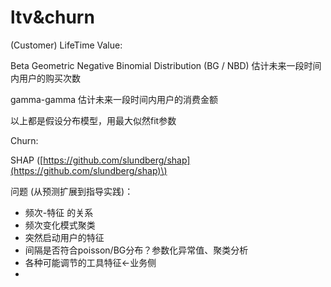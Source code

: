 # ltv&churn

\(Customer\) LifeTime Value:

Beta Geometric Negative Binomial Distribution \(BG / NBD\) 估计未来一段时间内用户的购买次数

gamma-gamma 估计未来一段时间内用户的消费金额

以上都是假设分布模型，用最大似然fit参数



Churn:

SHAP \([https://github.com/slundberg/shap](https://github.com/slundberg/shap)\)



问题 \(从预测扩展到指导实践\)：

* 频次-特征 的关系
* 频次变化模式聚类
* 突然启动用户的特征
* 间隔是否符合poisson/BG分布？参数化异常值、聚类分析
* 各种可能调节的工具特征&lt;-业务侧
* 
